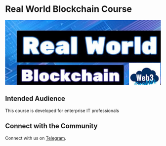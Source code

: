 # Real World Blockchain Course

![](assets/images/real-world-blockchain.png)


## Intended Audience

This course is developed for enterprise IT professionals


## Connect with the Community

Connect with us on [Telegram](https://t.me/web3enabler).
